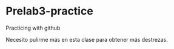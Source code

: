 # Prelab3-practice
Practicing with github

Necesito pulirme más en esta clase para obtener más destrezas. 
